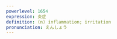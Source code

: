 ```yaml
---
powerlevel: 1654
expression: 炎症
definition: (n) inflammation; irritation
pronunciation: えんしょう
---
```

